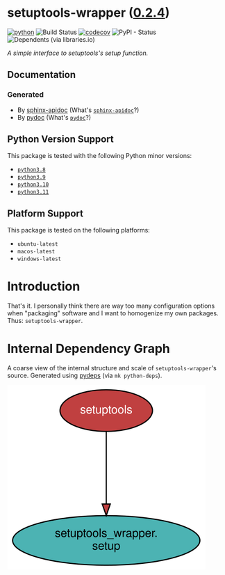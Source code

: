 <!--
    =====================================
    generator=datazen
    version=3.1.2
    hash=d33d73fa711b3715c68d36e6a6ded29c
    =====================================
-->

# setuptools-wrapper ([0.2.4](https://pypi.org/project/setuptools-wrapper/))

[![python](https://img.shields.io/pypi/pyversions/setuptools-wrapper.svg)](https://pypi.org/project/setuptools-wrapper/)
![Build Status](https://github.com/vkottler/setuptools-wrapper/workflows/Python%20Package/badge.svg)
[![codecov](https://codecov.io/gh/vkottler/setuptools-wrapper/branch/master/graphs/badge.svg?branch=master)](https://codecov.io/github/vkottler/setuptools-wrapper)
![PyPI - Status](https://img.shields.io/pypi/status/setuptools-wrapper)
![Dependents (via libraries.io)](https://img.shields.io/librariesio/dependents/pypi/setuptools-wrapper)

*A simple interface to setuptools's setup function.*

## Documentation

### Generated

* By [sphinx-apidoc](https://vkottler.github.io/python/sphinx/setuptools-wrapper)
(What's [`sphinx-apidoc`](https://www.sphinx-doc.org/en/master/man/sphinx-apidoc.html)?)
* By [pydoc](https://vkottler.github.io/python/pydoc/setuptools_wrapper.html)
(What's [`pydoc`](https://docs.python.org/3/library/pydoc.html)?)

## Python Version Support

This package is tested with the following Python minor versions:

* [`python3.8`](https://docs.python.org/3.8/)
* [`python3.9`](https://docs.python.org/3.9/)
* [`python3.10`](https://docs.python.org/3.10/)
* [`python3.11`](https://docs.python.org/3.11/)

## Platform Support

This package is tested on the following platforms:

* `ubuntu-latest`
* `macos-latest`
* `windows-latest`

# Introduction

That's it. I personally think there are way too many configuration options when
"packaging" software and I want to homogenize my own packages. Thus:
`setuptools-wrapper`.

# Internal Dependency Graph

A coarse view of the internal structure and scale of
`setuptools-wrapper`'s source.
Generated using [pydeps](https://github.com/thebjorn/pydeps) (via
`mk python-deps`).

![setuptools-wrapper's Dependency Graph](im/pydeps.svg)
